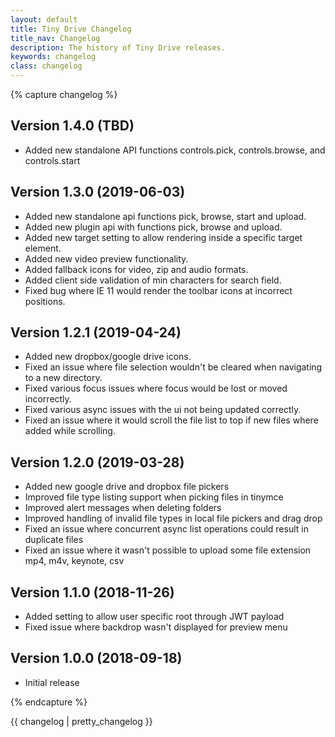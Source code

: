 ```yaml
---
layout: default
title: Tiny Drive Changelog
title_nav: Changelog
description: The history of Tiny Drive releases.
keywords: changelog
class: changelog
---
```


{% capture changelog %}

## Version 1.4.0 (TBD)
  * Added new standalone API functions controls.pick, controls.browse, and controls.start

## Version 1.3.0 (2019-06-03)
  * Added new standalone api functions pick, browse, start and upload.
  * Added new plugin api with functions pick, browse and upload.
  * Added new target setting to allow rendering inside a specific target element.
  * Added new video preview functionality.
  * Added fallback icons for video, zip and audio formats.
  * Added client side validation of min characters for search field.
  * Fixed bug where IE 11 would render the toolbar icons at incorrect positions.

## Version 1.2.1 (2019-04-24)
  * Added new dropbox/google drive icons.
  * Fixed an issue where file selection wouldn't be cleared when navigating to a new directory.
  * Fixed various focus issues where focus would be lost or moved incorrectly.
  * Fixed various async issues with the ui not being updated correctly.
  * Fixed an issue where it would scroll the file list to top if new files where added while scrolling.

## Version 1.2.0 (2019-03-28)
  * Added new google drive and dropbox file pickers
  * Improved file type listing support when picking files in tinymce
  * Improved alert messages when deleting folders
  * Improved handling of invalid file types in local file pickers and drag drop
  * Fixed an issue where concurrent async list operations could result in duplicate files
  * Fixed an issue where it wasn't possible to upload some file extension mp4, m4v, keynote, csv

## Version 1.1.0 (2018-11-26)
  * Added setting to allow user specific root through JWT payload
  * Fixed issue where backdrop wasn't displayed for preview menu

## Version 1.0.0 (2018-09-18)
  * Initial release

{% endcapture %}

{{ changelog | pretty_changelog }}
